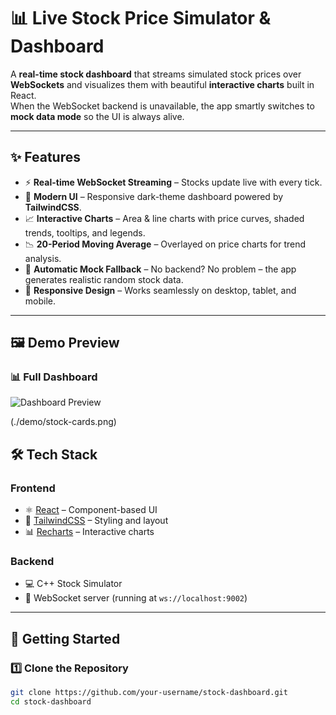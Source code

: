 # 📊 Live Stock Price Simulator & Dashboard

A **real-time stock dashboard** that streams simulated stock prices over **WebSockets** and visualizes them with beautiful **interactive charts** built in React.  
When the WebSocket backend is unavailable, the app smartly switches to **mock data mode** so the UI is always alive.

---

## ✨ Features

- ⚡ **Real-time WebSocket Streaming** – Stocks update live with every tick.  
- 🎨 **Modern UI** – Responsive dark-theme dashboard powered by **TailwindCSS**.  
- 📈 **Interactive Charts** – Area & line charts with price curves, shaded trends, tooltips, and legends.  
- 📉 **20-Period Moving Average** – Overlayed on price charts for trend analysis.  
- 🔄 **Automatic Mock Fallback** – No backend? No problem – the app generates realistic random stock data.  
- 📱 **Responsive Design** – Works seamlessly on desktop, tablet, and mobile.  

---

## 🖼️ Demo Preview

### 📊 Full Dashboard
![Dashboard Preview](./demo/dashboard.png)

(./demo/stock-cards.png)


## 🛠️ Tech Stack

### Frontend
- ⚛️ [React](https://reactjs.org/) – Component-based UI  
- 🎨 [TailwindCSS](https://tailwindcss.com/) – Styling and layout  
- 📊 [Recharts](https://recharts.org/) – Interactive charts  

### Backend
- 💻 C++ Stock Simulator  
- 🔌 WebSocket server (running at `ws://localhost:9002`)  

---

## 🚀 Getting Started

### 1️⃣ Clone the Repository
```bash
git clone https://github.com/your-username/stock-dashboard.git
cd stock-dashboard
